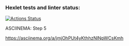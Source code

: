 ### Hexlet tests and linter status:
[![Actions Status](https://github.com/wtffka/java-project-lvl2/workflows/hexlet-check/badge.svg)](https://github.com/wtffka/java-project-lvl2/actions)

ASCIINEMA: Step 5

https://asciinema.org/a/jmjOhPUt4yKthhzNlNpWCsKmh
